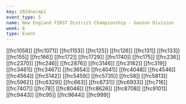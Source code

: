 ```yaml
---
key: 2024necmp1
event_type: 5
name: New England FIRST District Championship - Ganson Division
week: 6
type: Event
---
```

[[frc1058]]
[[frc1071]]
[[frc1153]]
[[frc125]]
[[frc126]]
[[frc131]]
[[frc133]]
[[frc155]]
[[frc166]]
[[frc172]]
[[frc1729]]
[[frc1740]]
[[frc175]]
[[frc236]]
[[frc2370]]
[[frc246]]
[[frc2876]]
[[frc3146]]
[[frc3182]]
[[frc319]]
[[frc3461]]
[[frc3467]]
[[frc3654]]
[[frc4041]]
[[frc4048]]
[[frc4546]]
[[frc4564]]
[[frc5142]]
[[frc5459]]
[[frc5735]]
[[frc58]]
[[frc5813]]
[[frc5962]]
[[frc6329]]
[[frc663]]
[[frc6731]]
[[frc6933]]
[[frc716]]
[[frc7407]]
[[frc78]]
[[frc8046]]
[[frc8626]]
[[frc8708]]
[[frc9101]]
[[frc9443]]
[[frc95]]
[[frc9644]]
[[frc999]]
